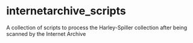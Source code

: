 # internetarchive_scripts

A collection of scripts to process the Harley-Spiller collection after being scanned by the Internet Archive
